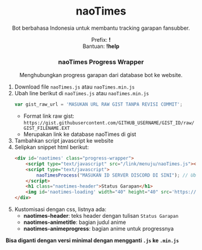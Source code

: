<h1 align="center">
    naoTimes
</h1>
<p align="center">Bot berbahasa Indonesia untuk membantu tracking garapan fansubber.</p>
<p align="center">Prefix: <b>!</b><br/>Bantuan: <b>!help</b></p>

<h3 align="center"><b>naoTimes Progress Wrapper</b></h3>
<p align="center">Menghubungkan progress garapan dari database bot ke website.</p>

1. Download file `naoTimes.js` atau `naoTimes.min.js`
2. Ubah line berikut di `naoTimes.js` atau `naoTimes.min.js`
    ```js
    var gist_raw_url = 'MASUKAN URL RAW GIST TANPA REVISI COMMIT';
    ```
    - Format link raw gist: `https://gist.githubusercontent.com/GITHUB_USERNAME/GIST_ID/raw/GIST_FILENAME.EXT`
    - Merupakan link ke database naoTimes di gist
3. Tambahkan script javascript ke website
4. Selipkan snippet html berikut:
    ```html
    <div id='naotimes' class="progress-wrapper">
        <script type="text/javascript" src="/link/menuju/naoTimes.js"></script> <!-- Ubah line ini -->
        <script type="text/javascript">
            naoTimesProcess("MASUKAN ID SERVER DISCORD DI SINI"); // Ubah line ini
        </script>
        <h1 class="naotimes-header">Status Garapan</h1>
        <img id='naotimes-loading' width="40" height="40" src='https://puu.sh/DiJzU/6af20efe7e.gif'>
    </div>
    ```
5. Kustomisasi dengan css, listnya ada:
    - **naotimes-header**: teks header dengan tulisan `Status Garapan`
    - **naotimes-animetitle**: bagian judul anime
    - **naotimes-animeprogress**: bagian anime untuk progressnya

**Bisa diganti dengan versi minimal dengan mengganti `.js` ke `.min.js`**